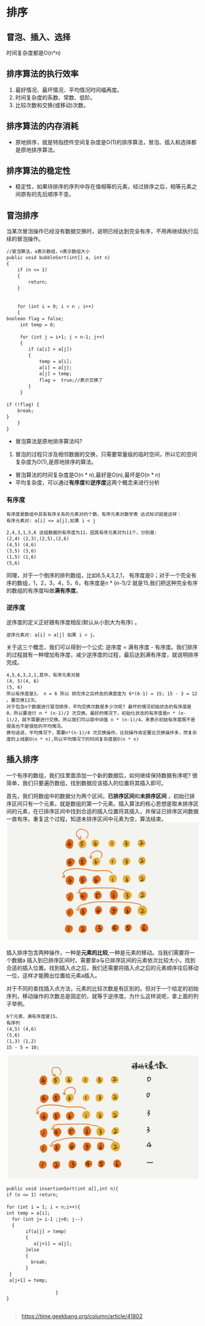 # 排序
## 冒泡、插入、选择
时间复杂度都是O(n*n)

## 排序算法的执行效率
 1. 最好情况、最坏情况、平均情况时间福再度。
 2. 时间复杂度的系数、常数、低阶。
 3. 比较次数和交换(或移动)次数。
 
## 排序算法的内存消耗
 * 原地排序，就是特指控件空间复杂度是O(1)的排序算法，冒泡、插入和选择都是原地排序算法。
 
## 排序算法的稳定性
 * 稳定性，如果待排序的序列中存在值相等的元素，经过排序之后，相等元素之间原有的先后顺序不变。

## 冒泡排序
当某次冒泡操作已经没有数据交换时，说明已经达到完全有序，不用再继续执行后续的冒泡操作。

```
//冒泡算法，a表示数组，n表示数组大小
public void bubbleSort(int[] a, int n)
{
	if (n <= 1) 
	{
		return;
	}


	for (int i = 0; i < n ; i++) 
	{
boolean flag = false;     
     int temp = 0;
     
     for (int j = i+1; j < n-1; j++) 
     {
     	if (a[i] > a[j]) 
     	{
     		temp = a[i];
     		a[i] = a[j];
     		a[j] = temp;
     		flag =  true;//表示交换了
     	}
     }

if (!flag) {
	break;
}
	}
}

```

* 冒泡算法是原地排序算法吗?
 1. 冒泡的过程只涉及相邻数据的交换，只需要常量级的临时空间，所以它的空间复杂度为O(1),是原地排序的算法。
* 冒泡算法的时间复杂度是O(n * n),最好是O(n),最坏是O(n * n)
* 平均复杂度，可以通过**有序度**和**逆序度**这两个概念来进行分析
### 有序度
 ```
 有序度是数组中具有有序关系的元素对的个数，有序元素对数学表 达式标识就是这样：
 有序元素对: a[i] <= a[j],如果 i < j
 
 ``` 
 
 ```
 2,4,3,1,5,6 这组数据的有序度为11，因其有序元素对为11个，分别是:
 (2,4) (2,3),(2,5),(2,6)
 (4,5) (4,6) 
 (3,5) (3,6)
 (1,5) (1,6)
 (5,6)
 ```
 同理，对于一个倒序的排列数组，比如6,5,4,3,2,1， 有序度是0；对于一个完全有序的数组，1，2，3，4，5，6，有序度是n * (n-1)/2 就是15,我们把这种完全有序的数组的有序度叫做**满有序度**。
 
 ### 逆序度
 逆序度的定义正好跟有序度相反(默认从小到大为有序) 。
 ```
 逆序元素对: a[i] > a[j] 如果 i < j。
 ```
 关于这三个概念，我们可以得到一个公式: 逆序度 = 满有序度 - 有序度。我们排序的过程就有一种增加有序度，减少逆序度的过程，最后达到满有序度，就说明排序完成。
 
 ```
 4,5,6,3,2,1,其中，有序元素对是
 (4, 5)(4, 6)
 (5, 6)
 所以有序度是3。 n = 6 所以 排完序之后终态的满意度为 6*(6-1) = 15; 15 - 3 = 12 。要交换12次。
对于包含n个数据进行冒泡排序，平均交换次数是多少次呢? 最坏的情况初始状态的有序度是0，所以要进行 n * (n-1)/2 次交换。最好的情况下，初始化状态的有序度是n * (n-1)/2，就不需要进行交换。所以我们可以取中间值 n * (n-1)/4，来表示初始有序度既不是很高也不是很低的平均情况。
换句话说，平均情况下，需要n*(n-1)/4 次交换操作，比较操作肯定要比交换操作多，而复杂度的上线是O(n * n),所以平均情况下的时间复杂度是O(n * n)
``` 
 
## 插入排序
 一个有序的数组，我们往里面添加一个新的数据后，如何继续保持数据有序呢? 很简单，我们只要遍历数组，找到数据应该插入的位置将其插入即可。
 
首先，我们将数组中的数据分为两个区间，**已排序区间**和**未排序区间** ，初始已排序区间只有一个元素，就是数组的第一个元素。插入算法的核心思想是取未排序区间的元素，在已排序区间中找到合适的插入位置将其插入，并保证已排序区间数据一直有序。重复这个过程，知道未排序区间中元素为空，算法结束。
![-w1350](media/15536738452110/15537678394752.jpg)

插入排序包含两种操作，一种是**元素的比较**,一种是元素的移动。当我们需要将一个数据a 插入到已排序区间时，需要拿a与已排序区间的元素依次比较大小，找到合适的插入位置。找到插入点之后，我们还需要将插入点之后的元素顺序往后移动一位，这样才能腾出位置给元素a插入。

对于不同的查找插入点方法，元素的比较次数是有区别的。但对于一个给定的初始序列，移动操作的次数总是固定的，就等于逆序度。为什么这样说呢，拿上面的列子举例。
```
6个元素，满有序度是15。
有序列
(4,5) (4,6)
(5,6)
(1,3) (1,2)
15 - 5 = 10;
``` 
![-w683](media/15536738452110/15537682574767.jpg)

```
public void insertionSort(int a[],int n){
if (n <= 1) return;

for (int i = 1; i < n;i++){
int temp = a[i];
  for (int j= i-1 ;j>0; j--)
  {
       if(a[j] > temp)
       {
          a[j+1] = a[j];
       }else
       {
         break;
       }
 }
 a[j+1] = temp;
  
                  }
}


```
> https://time.geekbang.org/column/article/41802
 
